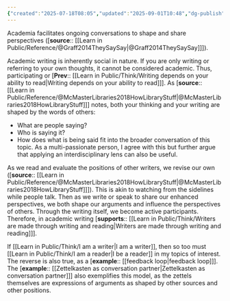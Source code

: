 ```yaml
---
{"created":"2025-07-18T08:05","updated":"2025-09-01T10:48","dg-publish":true,"noteIcon":2,"dg-permalink":"1a1e-academic-writing-conversation","id":"1a1e","dg-path":"Think/Academic writing is conversation.md","permalink":"/1a1e-academic-writing-conversation/","dgPassFrontmatter":true}
---
```


Academia facilitates ongoing conversations to shape and share perspectives ([**source**:: [[Learn in Public/Reference/@Graff2014TheySaySay\|@Graff2014TheySaySay]]]). 

Academic writing is inherently social in nature. If you are only writing or referring to your own thoughts, it cannot be considered academic. Thus, participating or [**Prev**:: [[Learn in Public/Think/Writing depends on your ability to read\|Writing depends on your ability to read]]]. As [**source**:: [[Learn in Public/Reference/@McMasterLibraries2018HowLibraryStuff\|@McMasterLibraries2018HowLibraryStuff]]] notes, both your thinking and your writing are shaped by the words of others: 
- What are people saying? 
- Who is saying it? 
- How does what is being said fit into the broader conversation of this topic.
As a multi-passionate person, I agree with this but further argue that applying an interdisciplinary lens can also be useful. 

As we read and evaluate the positions of other writers, we revise our own ([**source**:: [[Learn in Public/Reference/@McMasterLibraries2018HowLibraryStuff\|@McMasterLibraries2018HowLibraryStuff]]]). This is akin to watching from the sidelines while people talk. Then as we write or speak to share our enhanced perspectives, we both shape our arguments and influence the perspectives of others. Through the writing itself, we become active participants. Therefore, in academic writing [**supports**:: [[Learn in Public/Think/Writers are made through writing and reading\|Writers are made through writing and reading]]].

If [[Learn in Public/Think/I am a writer\|I am a writer]], then so too must [[Learn in Public/Think/I am a reader\|I be a reader]] in my topics of interest. The reverse is also true, as a [**example**:: [[feedback loop\|feedback loop]]]. The [**example**:: [[Zettelkasten as conversation partner\|Zettelkasten as conversation partner]]] also exemplifies this model, as the zettels themselves are expressions of arguments as shaped by other sources and other positions. 